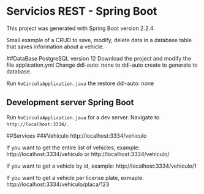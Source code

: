# Servicios REST - Spring Boot

This project was generated with Spring Boot version 2.2.4.

Small example of a CRUD to save, modify, delete data in a database table that saves information about a vehicle.

##DataBase PostgreSQL version 12
Download the project and modify the file application.yml
Change ddl-auto: none to ddl-auto create to generate to database.

Run `NoCirculaApplication.java` the restore ddl-auto: none

## Development server Spring Boot

Run `NoCirculaApplication.java` for a dev server. Navigate to `http://localhost:3334/`.

##Services
###Vehículo
http://localhost:3334/vehiculo

If you want to get the entire list of vehicles, example:
http://localhost:3334/vehiculo
or
http://localhost:3334/vehiculo/

If you want to get a vehicle by id, example:
http://localhost:3334/vehiculo/1

If you want to get a vehicle per license plate, exmaple:
http://localhost:3334/vehiculo/placa/123


